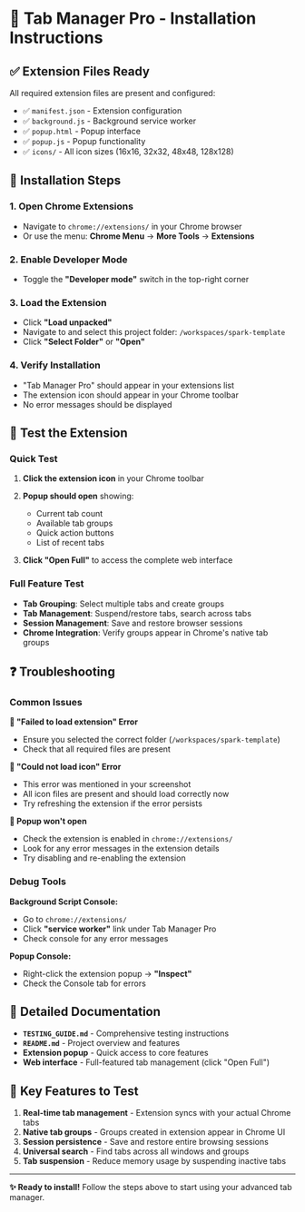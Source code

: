 # 🚀 Tab Manager Pro - Installation Instructions

## ✅ Extension Files Ready

All required extension files are present and configured:
- ✅ `manifest.json` - Extension configuration  
- ✅ `background.js` - Background service worker
- ✅ `popup.html` - Popup interface
- ✅ `popup.js` - Popup functionality  
- ✅ `icons/` - All icon sizes (16x16, 32x32, 48x48, 128x128)

## 🔧 Installation Steps

### 1. Open Chrome Extensions
- Navigate to `chrome://extensions/` in your Chrome browser
- Or use the menu: **Chrome Menu** → **More Tools** → **Extensions**

### 2. Enable Developer Mode
- Toggle the **"Developer mode"** switch in the top-right corner

### 3. Load the Extension
- Click **"Load unpacked"** 
- Navigate to and select this project folder: `/workspaces/spark-template`
- Click **"Select Folder"** or **"Open"**

### 4. Verify Installation
- "Tab Manager Pro" should appear in your extensions list
- The extension icon should appear in your Chrome toolbar
- No error messages should be displayed

## 🧪 Test the Extension

### Quick Test
1. **Click the extension icon** in your Chrome toolbar
2. **Popup should open** showing:
   - Current tab count
   - Available tab groups  
   - Quick action buttons
   - List of recent tabs

3. **Click "Open Full"** to access the complete web interface

### Full Feature Test
- **Tab Grouping**: Select multiple tabs and create groups
- **Tab Management**: Suspend/restore tabs, search across tabs
- **Session Management**: Save and restore browser sessions
- **Chrome Integration**: Verify groups appear in Chrome's native tab groups

## ❓ Troubleshooting

### Common Issues

**🚨 "Failed to load extension" Error**
- Ensure you selected the correct folder (`/workspaces/spark-template`)
- Check that all required files are present

**🚨 "Could not load icon" Error** 
- This error was mentioned in your screenshot
- All icon files are present and should load correctly now
- Try refreshing the extension if the error persists

**🚨 Popup won't open**
- Check the extension is enabled in `chrome://extensions/`
- Look for any error messages in the extension details
- Try disabling and re-enabling the extension

### Debug Tools

**Background Script Console:**
- Go to `chrome://extensions/`
- Click **"service worker"** link under Tab Manager Pro
- Check console for any error messages

**Popup Console:**
- Right-click the extension popup → **"Inspect"**
- Check the Console tab for errors

## 📖 Detailed Documentation

- **`TESTING_GUIDE.md`** - Comprehensive testing instructions
- **`README.md`** - Project overview and features
- **Extension popup** - Quick access to core features
- **Web interface** - Full-featured tab management (click "Open Full")

## 🎯 Key Features to Test

1. **Real-time tab management** - Extension syncs with your actual Chrome tabs
2. **Native tab groups** - Groups created in extension appear in Chrome UI
3. **Session persistence** - Save and restore entire browsing sessions
4. **Universal search** - Find tabs across all windows and groups
5. **Tab suspension** - Reduce memory usage by suspending inactive tabs

---

**✨ Ready to install!** Follow the steps above to start using your advanced tab manager.